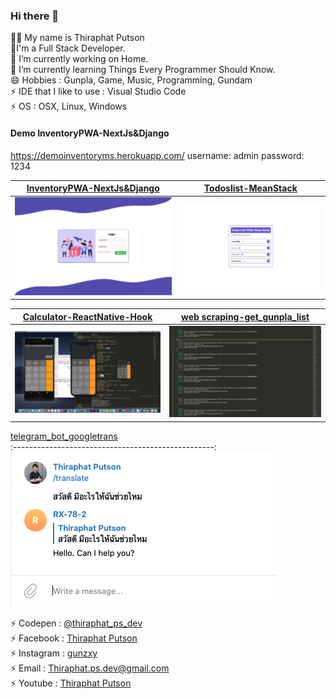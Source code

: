 ### Hi there 👋

👨‍💻 My name is Thiraphat Putson<br>
🔭I'm a Full Stack Developer.<br>
🔭 I’m currently working on Home.<br>
🌱 I’m currently learning Things Every Programmer Should Know.<br>
😄 Hobbies : Gunpla, Game, Music, Programming, Gundam<br>
⚡ IDE that I like to use : Visual Studio Code<br>
⚡ OS : OSX, Linux, Windows<br>

#### Demo InventoryPWA-NextJs&Django
https://demoinventoryms.herokuapp.com/
username: admin
password: 1234


 [InventoryPWA-NextJs&Django](https://github.com/thiraphat-ps-dev/InventoryManagementSystem)             |  [Todoslist-MeanStack](https://github.com/thiraphat-ps-dev/todos-list-with-mean-stack) 
:-------------------------:|:-------------------------:
![](https://github.com/thiraphat-ps-dev/InventoryManagementSystem/blob/master/img/login-desktop.png?raw=true)   |  ![](https://github.com/thiraphat-ps-dev/todos-list-with-mean-stack/blob/master/todo-with-mean-stack.png?raw=true)


[Calculator-ReactNative-Hook](https://github.com/thiraphat-ps-dev/calculator)             |  [web scraping-get_gunpla_list](https://github.com/thiraphat-ps-dev/get_gunpla_list)
:-------------------------:|:-------------------------:
![](https://github.com/thiraphat-ps-dev/calculator/blob/master/calculator/pv2.png?raw=true)  |  ![](https://github.com/thiraphat-ps-dev/get_gunpla_list/blob/master/data.png?raw=true)
 
 
[telegram_bot_googletrans](https://github.com/thiraphat-ps-dev/telegram_bot_googletrans)            
:--------------------------------------------------:
 ![](https://github.com/thiraphat-ps-dev/telegram_bot_googletrans/blob/master/preview.png?raw=true)
 

⚡ Codepen : [@thiraphat_ps_dev](https://codepen.io/thiraphat_ps_dev)<br>
⚡ Facebook : [Thiraphat Putson](https://www.facebook.com/thiraphatputson)<br>
⚡ Instagram : [gunzxy](https://www.instagram.com/gunzxy/)<br>
⚡ Email : Thiraphat.ps.dev@gmail.com<br>
⚡ Youtube : [Thiraphat Putson](https://www.youtube.com/channel/UCjC_vtlHpezIHY5-ZPmMi_w)

<!--
**thiraphat-ps-dev/thiraphat-ps-dev** is a ✨ _special_ ✨ repository because its `README.md` (this file) appears on your GitHub profile.

Here are some ideas to get you started:

- 🔭 I’m currently working on ...
- 🌱 I’m currently learning ...
- 👯 I’m looking to collaborate on ...
- 🤔 I’m looking for help with ...
- 💬 Ask me about ...
- 📫 How to reach me: ...
- 😄 Pronouns: ...
- ⚡ Fun fact: ...
-->
